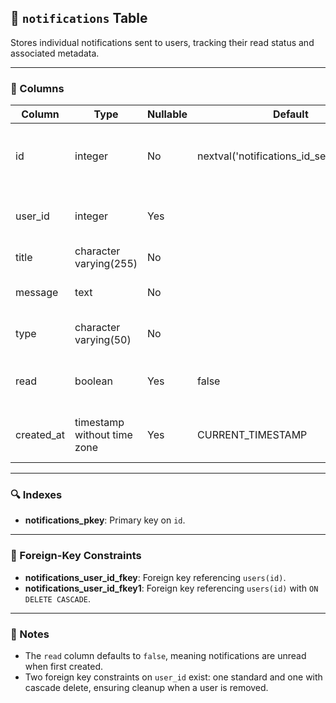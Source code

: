## 🔔 `notifications` Table

Stores individual notifications sent to users, tracking their read status and associated metadata.

---

### 🧱 Columns

| Column     | Type                   | Nullable | Default                    | Description                                   |
|------------|------------------------|----------|----------------------------|-----------------------------------------------|
| id         | integer                | No       | nextval('notifications_id_seq'::regclass) | Primary key, unique identifier for each notification |
| user_id    | integer                | Yes      |                            | Foreign key referencing the recipient user   |
| title      | character varying(255) | No       |                            | Title of the notification                      |
| message    | text                   | No       |                            | Notification message content                   |
| type       | character varying(50)  | No       |                            | Type/category of the notification              |
| read       | boolean                | Yes      | false                      | Flag indicating if the notification has been read |
| created_at | timestamp without time zone | Yes  | CURRENT_TIMESTAMP          | Timestamp when the notification was created   |

---

### 🔍 Indexes

- **notifications_pkey**: Primary key on `id`.

---

### 🔗 Foreign-Key Constraints

- **notifications_user_id_fkey**: Foreign key referencing `users(id)`.
- **notifications_user_id_fkey1**: Foreign key referencing `users(id)` with `ON DELETE CASCADE`.

---

### 📝 Notes

- The `read` column defaults to `false`, meaning notifications are unread when first created.
- Two foreign key constraints on `user_id` exist: one standard and one with cascade delete, ensuring cleanup when a user is removed.
